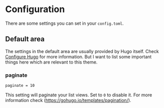# Configuration

There are some settings you can set in your `config.toml`. 

## Default area

The settings in the default area are usually provided by Hugo itself. Check [Configure Hugo](https://gohugo.io/getting-started/configuration/#all-configuration-settings) for more information. But I want to list some important things here which are relevant to this theme.

### paginate

```
paginate = 10
```

This setting will paginate your list views. Set to `0` to disable it. For more information check (https://gohugo.io/templates/pagination/).
